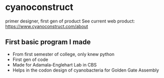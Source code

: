 # cyanoconstruct
primer designer, first gen of product
See current web product: https://www.cyanoconstruct.com/about

## First basic program I made
- From first semester of college, only knew python
- First gen of code
- Made for Adamala-Englehart Lab in CBS
- Helps in the codon design of cyanobacteria for Golden Gate Assembly


